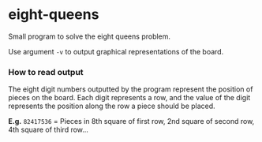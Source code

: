 # eight-queens
Small program to solve the eight queens problem.

Use argument `-v` to output graphical representations of the board.

### How to read output
The eight digit numbers outputted by the program represent the position of pieces on the board. Each digit represents a row, and the value of the digit represents the position along the row a piece should be placed.

**E.g.** `82417536` = Pieces in 8th square of first row, 2nd square of second row, 4th square of third row...
